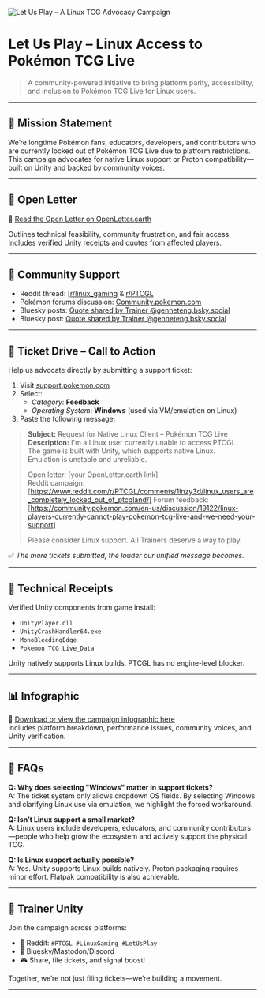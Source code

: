 ![Let Us Play – A Linux TCG Advocacy Campaign](https://img.shields.io/badge/TrainerUnity-Linux%20Support%20Now-FF424D?style=for-the-badge&logo=pokemon&logoColor=white)
# Let Us Play – Linux Access to Pokémon TCG Live

> A community-powered initiative to bring platform parity, accessibility, and inclusion to Pokémon TCG Live for Linux users.

---

## 🎯 Mission Statement

We’re longtime Pokémon fans, educators, developers, and contributors who are currently locked out of Pokémon TCG Live due to platform restrictions.  
This campaign advocates for native Linux support or Proton compatibility—built on Unity and backed by community voices.

---

## 📖 Open Letter

📝 [Read the Open Letter on OpenLetter.earth](https://your-openletter-link)

Outlines technical feasibility, community frustration, and fair access.  
Includes verified Unity receipts and quotes from affected players.

---

## 💬 Community Support

- Reddit thread: [[r/linux_gaming](https://www.reddit.com/r/linux_gaming/comments/1m23qf8/linux_users_are_completely_locked_out_of_ptcgland/) & [r/PTCGL](https://www.reddit.com/r/PTCGL/comments/1lnzy3d/linux_users_are_completely_locked_out_of_ptcgland/)
- Pokémon forums discussion: [Community.pokemon.com](https://community.pokemon.com/en-us/discussion/19122/linux-players-currently-cannot-play-pokemon-tcg-live-and-we-need-your-support)
- Bluesky posts: [Quote shared by Trainer @genneteng.bsky.social](https://bsky.app/profile/genneteng.bsky.social/post/3lu5kcawxok2p)
- Bluesky post: [Quote shared by Trainer @genneteng.bsky.social](https://bsky.app/profile/genneteng.bsky.social/post/3lssj6e3xik2g)

---

## 📣 Ticket Drive – Call to Action

Help us advocate directly by submitting a support ticket:
1. Visit [support.pokemon.com](https://support.pokemon.com)
2. Select:
   - *Category*: **Feedback**
   - *Operating System*: **Windows** (used via VM/emulation on Linux)
3. Paste the following message:

> **Subject:** Request for Native Linux Client – Pokémon TCG Live  
> **Description:** I'm a Linux user currently unable to access PTCGL.  
> The game is built with Unity, which supports native Linux.  
> Emulation is unstable and unreliable.  
>  
> Open letter: [your OpenLetter.earth link]  
> Reddit campaign: [https://www.reddit.com/r/PTCGL/comments/1lnzy3d/linux_users_are_completely_locked_out_of_ptcgland/]
> Forum feedback: [https://community.pokemon.com/en-us/discussion/19122/linux-players-currently-cannot-play-pokemon-tcg-live-and-we-need-your-support]
>  
> Please consider Linux support. All Trainers deserve a way to play.

✅ *The more tickets submitted, the louder our unified message becomes.*

---

## 🧪 Technical Receipts

Verified Unity components from game install:
- `UnityPlayer.dll`
- `UnityCrashHandler64.exe`
- `MonoBleedingEdge`
- `Pokemon TCG Live_Data`

Unity natively supports Linux builds. PTCGL has no engine-level blocker.

---

## 📊 Infographic

📸 [Download or view the campaign infographic here](https://your-image-host-link)  
Includes platform breakdown, performance issues, community voices, and Unity verification.

---

## 🧠 FAQs

**Q: Why does selecting "Windows" matter in support tickets?**  
A: The ticket system only allows dropdown OS fields. By selecting Windows and clarifying Linux use via emulation, we highlight the forced workaround.

**Q: Isn’t Linux support a small market?**  
A: Linux users include developers, educators, and community contributors—people who help grow the ecosystem and actively support the physical TCG.

**Q: Is Linux support actually possible?**  
A: Yes. Unity supports Linux builds natively. Proton packaging requires minor effort. Flatpak compatibility is also achievable.

---

## 🧢 Trainer Unity

Join the campaign across platforms:  
- 💬 Reddit: `#PTCGL #LinuxGaming #LetUsPlay`  
- 📣 Bluesky/Mastodon/Discord  
- 🎮 Share, file tickets, and signal boost!

Together, we’re not just filing tickets—we’re building a movement.

---
